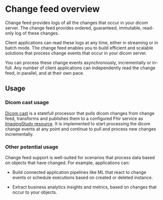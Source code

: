 # Change feed overview

Change feed provides logs of all the changes that occur in your dicom server. The change feed provides ordered, guaranteed, immutable, read-only log of these changes. 

Client applications can read these logs at any time, either in streaming or in batch mode. The change feed enables you to build efficient and scalable solutions that process change events that occur in your dicom server.

You can process these change events asynchronously, incrementally or in-full. Any number of client applications can independently read the change feed, in parallel, and at their own pace.

## Usage

### Dicom cast usage
[Dicom cast]((../../converter/dicom-cast)) is a statefull processor that pulls dicom changes from change feed, transforms and publishes them to a configured Fhir service as [ImagingStudy resource](https://www.hl7.org/fhir/imagingstudy.html).
It is implemented to start processing the dicom change events at any point and continue to pull and process new changes incrementally.

### Other potential usage

Change feed support is well-suited for scenarios that process data based on objects that have changed. For example, applications can:

- Build connected application pipelines like ML that react to change events or schedule executions based on created or deleted instance.

- Extract business analytics insights and metrics, based on changes that occur to your objects.

